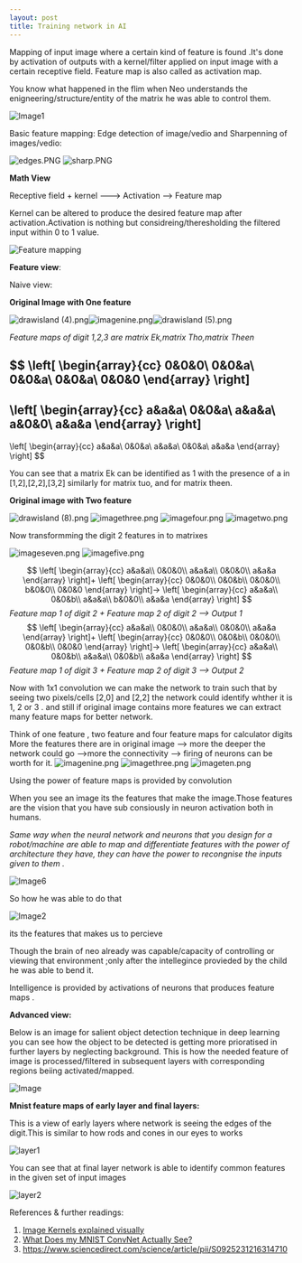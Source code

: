 ```yaml
---
layout: post
title: Training network in AI
---
```


Mapping of input image where a certain kind of feature is found .It's done by activation of outputs with a kernel/filter applied on input image with a certain receptive field. 
Feature map is also called as activation map.

You know what happened in the flim when Neo understands the enigneering/structure/entity of the matrix he was able to control them.

![Image1](https://i.gifer.com/3HeS.gif)

Basic feature mapping: Edge detection of image/vedio and Sharpenning of images/vedio:


![edges.PNG](https://raw.githubusercontent.com/ajithvallabai/ajithvallabai.github.io/master/images/blogone/edges.PNG) ![sharp.PNG](https://raw.githubusercontent.com/ajithvallabai/ajithvallabai.github.io/master/images/blogone/sharp.PNG)




**Math View**

Receptive field + kernel  ---> Activation --> Feature map

Kernel can be altered to produce the desired feature map after activation.Activation is nothing but considreing/theresholding the filtered input within 0 to 1 value.

![Feature mapping](https://cdn-images-1.medium.com/max/800/1*_34EtrgYk6cQxlJ2br51HQ.gif)

**Feature view**:

Naive view:

**Original Image with One feature**

![drawisland (4).png](https://raw.githubusercontent.com/ajithvallabai/ajithvallabai.github.io/master/images/blogone/drawisland(4).png)![imagenine.png](https://raw.githubusercontent.com/ajithvallabai/ajithvallabai.github.io/master/images/blogone/imagenine.png)![drawisland (5).png](https://raw.githubusercontent.com/ajithvallabai/ajithvallabai.github.io/master/images/blogone/drawisland(5).png)

*Feature maps of digit 1,2,3 are matrix Ek,matrix Tho,matrix Theen*

$$
\left[
\begin{array}{cc}
  0&0&0\\
  0&0&a\\
  0&0&a\\
  0&0&a\\
  0&0&0
\end{array}
\right]
-
\left[
\begin{array}{cc}
  a&a&a\\
  0&0&a\\
  a&a&a\\
  a&0&0\\
  a&a&a
\end{array}
\right]
-
\left[
\begin{array}{cc}
  a&a&a\\
  0&0&a\\
  a&a&a\\
  0&0&a\\
  a&a&a
\end{array}
\right]
$$

You can see that a matrix Ek can be identified as 1 with the presence of a in [1,2],[2,2],[3,2] similarly for matrix tuo, and for matrix theen.



**Original image with Two feature**

![drawisland (8).png](https://raw.githubusercontent.com/ajithvallabai/ajithvallabai.github.io/master/images/blogone/drawisland(8).png) ![imagethree.png](https://raw.githubusercontent.com/ajithvallabai/ajithvallabai.github.io/master/images/blogone/imagethree.png) ![imagefour.png](https://raw.githubusercontent.com/ajithvallabai/ajithvallabai.github.io/master/images/blogone/imagefour.png) ![imagetwo.png](https://raw.githubusercontent.com/ajithvallabai/ajithvallabai.github.io/master/images/blogone/imagetwo.png)

Now transformming the digit 2 features in to matrixes 

![imageseven.png](https://raw.githubusercontent.com/ajithvallabai/ajithvallabai.github.io/master/images/blogone/imageseven.png)
![imagefive.png](https://raw.githubusercontent.com/ajithvallabai/ajithvallabai.github.io/master/images/blogone/imagefive.png)

$$
\left[
\begin{array}{cc}
  a&a&a\\
  0&0&0\\
  a&a&a\\
  0&0&0\\
  a&a&a
\end{array}
\right]+
\left[
\begin{array}{cc}
  0&0&0\\
  0&0&b\\
  0&0&0\\
  b&0&0\\
  0&0&0
\end{array}
\right]->
\left[
\begin{array}{cc}
  a&a&a\\
  0&0&b\\
  a&a&a\\
  b&0&0\\
  a&a&a
\end{array}
\right]
$$
*Feature map 1 of digit 2 + Feature map 2 of digit 2 --> Output 1*
$$
\left[
\begin{array}{cc}
  a&a&a\\
  0&0&0\\
  a&a&a\\
  0&0&0\\
  a&a&a
\end{array}
\right]+
\left[
\begin{array}{cc}
  0&0&0\\
  0&0&b\\
  0&0&0\\
  0&0&b\\
  0&0&0
\end{array}
\right]->
\left[
\begin{array}{cc}
  a&a&a\\
  0&0&b\\
  a&a&a\\
  0&0&b\\
  a&a&a
\end{array}
\right]
$$
*Feature map 1 of digit 3 + Feature map 2 of digit 3 --> Output 2*

Now with 1x1 convolution we can make the network to train such that by seeing two pixels/cells [2,0] and [2,2] the network could identify whther it is 1, 2 or 3 . and still if original image contains more features we can extract many feature maps for better network.

Think of one feature , two feature and four feature maps for calculator digits
More the features there are in original image --> more the deeper the network could go -->more the connectivity --> firing of neurons can be worth for it.
![imagenine.png](https://raw.githubusercontent.com/ajithvallabai/ajithvallabai.github.io/master/images/blogone/imagenine.png)  ![imagethree.png](https://raw.githubusercontent.com/ajithvallabai/ajithvallabai.github.io/master/images/blogone/imagethree.png) ![imageten.png](https://raw.githubusercontent.com/ajithvallabai/ajithvallabai.github.io/master/images/blogone/imageten.png)


Using the power of feature maps is provided by convolution

When you see an image its the features that make the image.Those features are the vision that you have sub consiously in neuron activation both in humans.

*Same way when the neural network and neurons that you design for a robot/machine  are able to map and differentiate features with the power of architecture they have, they can have the power to recongnise the inputs given to them .*

![Image6](https://i.pinimg.com/originals/18/ba/9f/18ba9fa5659f85c4462607397ad8c99a.gif)

So how he was able to do that 

![Image2](https://media0.giphy.com/media/V8iAE46YlM2FW/giphy.gif)

its the features that makes us to percieve

Though the brain of neo already was capable/capacity of controlling or viewing that environment ;only after the intellegince provieded by the child he was able to bend it. 

Intelligence is provided by activations of neurons that produces feature maps .

**Advanced view:**

Below is an image for salient object detection technique in deep learning you can see how the object to be detected is getting more prioratised in further layers by neglecting background. This is how the needed feature of image is processed/filtered in subsequent layers with corresponding regions beiing activated/mapped.

![Image](http://ars.els-cdn.com/content/image/1-s2.0-S0925231216314710-gr1.jpg)



**Mnist feature maps of early layer and final layers:**

This is a view of early layers where network is seeing the edges of the digit.This is similar to how rods and cones in our eyes to works

![layer1](http://everettsprojects.com/figs/2018-01-17-mnist-visualization/output_8_0.png)

You can see that at final layer network is able to identify common features in the given set of input images

![layer2](http://everettsprojects.com/figs/2018-01-17-mnist-visualization/output_18_0.png)


References & further readings:
1. [Image Kernels explained visually](http://setosa.io/ev/image-kernels/)
2.  [What Does my MNIST ConvNet Actually See?](http://everettsprojects.com/2018/01/17/mnist-visualization.html)
3.  https://www.sciencedirect.com/science/article/pii/S0925231216314710



